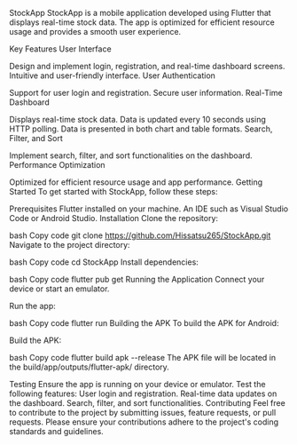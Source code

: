 StockApp
StockApp is a mobile application developed using Flutter that displays real-time stock data. The app is optimized for efficient resource usage and provides a smooth user experience.

Key Features
User Interface

Design and implement login, registration, and real-time dashboard screens.
Intuitive and user-friendly interface.
User Authentication

Support for user login and registration.
Secure user information.
Real-Time Dashboard

Displays real-time stock data.
Data is updated every 10 seconds using HTTP polling.
Data is presented in both chart and table formats.
Search, Filter, and Sort

Implement search, filter, and sort functionalities on the dashboard.
Performance Optimization

Optimized for efficient resource usage and app performance.
Getting Started
To get started with StockApp, follow these steps:

Prerequisites
Flutter installed on your machine.
An IDE such as Visual Studio Code or Android Studio.
Installation
Clone the repository:

bash
Copy code
git clone https://github.com/Hissatsu265/StockApp.git
Navigate to the project directory:

bash
Copy code
cd StockApp
Install dependencies:

bash
Copy code
flutter pub get
Running the Application
Connect your device or start an emulator.

Run the app:

bash
Copy code
flutter run
Building the APK
To build the APK for Android:

Build the APK:

bash
Copy code
flutter build apk --release
The APK file will be located in the build/app/outputs/flutter-apk/ directory.

Testing
Ensure the app is running on your device or emulator.
Test the following features:
User login and registration.
Real-time data updates on the dashboard.
Search, filter, and sort functionalities.
Contributing
Feel free to contribute to the project by submitting issues, feature requests, or pull requests. Please ensure your contributions adhere to the project's coding standards and guidelines.
